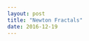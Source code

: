 ```yaml
---
layout: post
title: "Newton Fractals"
date: 2016-12-19
---
```

<script src="../../../../js/libraries/p5.js" type="text/javascript"></script>
<script src="../../../../js/libraries/p5.dom.js" type="text/javascript"></script>
<script src="../../../../js/newton_fractal.js"></script>
<div id="newton-fractal" style="display: flex;justify-content: center;"></div>
